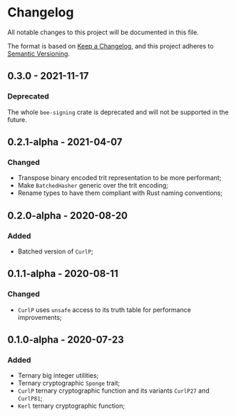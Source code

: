 # Changelog

All notable changes to this project will be documented in this file.

The format is based on [Keep a Changelog](https://keepachangelog.com/en/1.0.0/),
and this project adheres to [Semantic Versioning](https://semver.org/spec/v2.0.0.html).

<!-- ## Unreleased - YYYY-MM-DD

### Added

### Changed

### Deprecated

### Removed

### Fixed

### Security -->

## 0.3.0 - 2021-11-17

### Deprecated

The whole `bee-signing` crate is deprecated and will not be supported in the future.

## 0.2.1-alpha - 2021-04-07

### Changed

- Transpose binary encoded trit representation to be more performant;
- Make `BatchedHasher` generic over the trit encoding;
- Rename types to have them compliant with Rust naming conventions;

## 0.2.0-alpha - 2020-08-20

### Added

- Batched version of `CurlP`;

## 0.1.1-alpha - 2020-08-11

### Changed

- `CurlP` uses `unsafe` access to its truth table for performance improvements;

## 0.1.0-alpha - 2020-07-23

### Added

- Ternary big integer utilities;
- Ternary cryptographic `Sponge` trait;
- `CurlP` ternary cryptographic function and its variants `CurlP27` and `CurlP81`;
- `Kerl` ternary cryptographic function;
